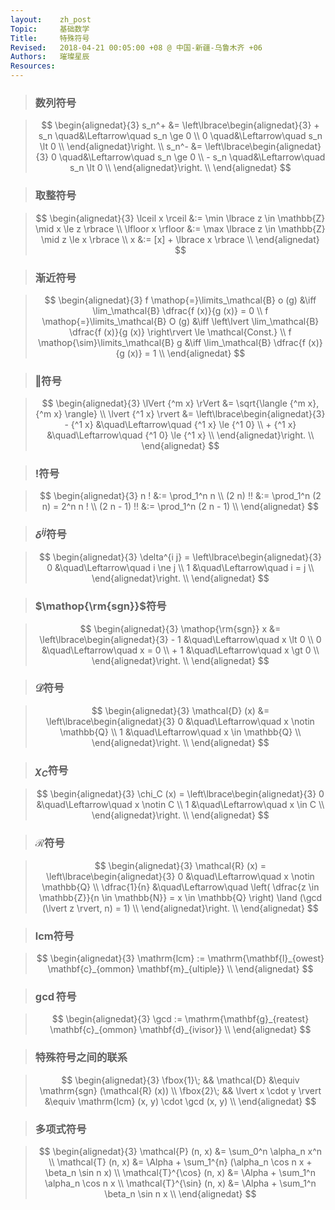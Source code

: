 ```yaml
---
layout:    zh_post
Topic:     基础数学
Title:     特殊符号
Revised:   2018-04-21 00:05:00 +08 @ 中国-新疆-乌鲁木齐 +06
Authors:   璀璨星辰
Resources:
---
```


> ### 数列符号

> $$
> \begin{alignedat}{3}
> s_n^+ &= \left\lbrace\begin{alignedat}{3}
>          + s_n \quad&\Leftarrow\quad s_n \ge 0 \\
>              0 \quad&\Leftarrow\quad s_n \lt 0 \\
>          \end{alignedat}\right. \\
> s_n^- &= \left\lbrace\begin{alignedat}{3}
>              0 \quad&\Leftarrow\quad s_n \ge 0 \\
>          - s_n \quad&\Leftarrow\quad s_n \lt 0 \\
>          \end{alignedat}\right. \\
> \end{alignedat}
> $$
>

> ### 取整符号

> $$
> \begin{alignedat}{3}
>   \lceil x \rceil &:= \min \lbrace z \in \mathbb{Z} \mid x \le z \rbrace \\
> \lfloor x \rfloor &:= \max \lbrace z \in \mathbb{Z} \mid z \le x \rbrace \\
>                 x &:= [x] + \lbrace x \rbrace \\ 
> \end{alignedat}
> $$
>

> ### 渐近符号

> $$
> \begin{alignedat}{3}
> f \mathop{=}\limits_\mathcal{B} o (g) &\iff \lim_\mathcal{B} \dfrac{f (x)}{g (x)} = 0 \\
> f \mathop{=}\limits_\mathcal{B} O (g) &\iff \left\lvert \lim_\mathcal{B} \dfrac{f (x)}{g (x)} \right\rvert \le \mathcal{Const.} \\
> f \mathop{\sim}\limits_\mathcal{B} g &\iff \lim_\mathcal{B} \dfrac{f (x)}{g (x)} = 1 \\ 
> \end{alignedat}
> $$
>

> ### $\Vert$符号

> $$
> \begin{alignedat}{3}
> \lVert {^m x} \rVert &= \sqrt{\langle {^m x}, {^m x} \rangle} \\
> \lvert {^1 x} \rvert &= \left\lbrace\begin{alignedat}{3}
>                         - {^1 x} &\quad\Leftarrow\quad {^1 x} \le {^1 0} \\
>                         + {^1 x} &\quad\Leftarrow\quad {^1 0} \le {^1 x} \\                  
>                         \end{alignedat}\right. \\
> \end{alignedat}
> $$
>

> ### $!$符号

> $$
> \begin{alignedat}{3}
>          n ! &:= \prod_1^n n \\
>     (2 n) !! &:= \prod_1^n (2 n) = 2^n n ! \\
> (2 n - 1) !! &:= \prod_1^n (2 n - 1) \\
> \end{alignedat}
> $$
>

> ### $\delta^{i j}$符号

> $$
> \begin{alignedat}{3}
> \delta^{i j} = \left\lbrace\begin{alignedat}{3}
>                0 &\quad\Leftarrow\quad i \ne j \\
>                1 &\quad\Leftarrow\quad i = j \\
>                \end{alignedat}\right. \\
> \end{alignedat}
> $$
>

> ### $\mathop{\rm{sgn}}$符号

> $$
> \begin{alignedat}{3}
> \mathop{\rm{sgn}} x &= \left\lbrace\begin{alignedat}{3}
>                        - 1 &\quad\Leftarrow\quad x \lt 0 \\
>                        0   &\quad\Leftarrow\quad x = 0 \\
>                        + 1 &\quad\Leftarrow\quad x \gt 0 \\
>                        \end{alignedat}\right. \\
> \end{alignedat}
> $$
>

> ### $\mathcal{D}$符号

> $$
> \begin{alignedat}{3}
> \mathcal{D} (x) &= \left\lbrace\begin{alignedat}{3}
>                    0 &\quad\Leftarrow\quad x \notin \mathbb{Q} \\
>                    1 &\quad\Leftarrow\quad x \in \mathbb{Q} \\
>                    \end{alignedat}\right. \\
> \end{alignedat}
> $$
>

> ### $\chi_C$符号

> $$
> \begin{alignedat}{3}
> \chi_C (x) = \left\lbrace\begin{alignedat}{3}
>                 0 &\quad\Leftarrow\quad x \notin C \\
>                 1 &\quad\Leftarrow\quad x \in C \\
>                 \end{alignedat}\right. \\
> \end{alignedat}
> $$
>

> ### $\mathcal{R}$符号

> $$
> \begin{alignedat}{3}
> \mathcal{R} (x) = \left\lbrace\begin{alignedat}{3}
>                              0 &\quad\Leftarrow\quad x \notin \mathbb{Q} \\
>                   \dfrac{1}{n} &\quad\Leftarrow\quad \left( \dfrac{z \in \mathbb{Z}}{n \in \mathbb{N}} = x \in \mathbb{Q} \right) \land (\gcd (\lvert z \rvert, n) = 1) \\
>                   \end{alignedat}\right. \\
> \end{alignedat}
> $$
>

> ### $\mathrm{lcm}$符号

> $$
> \begin{alignedat}{3}
> \mathrm{lcm} := \mathrm{\mathbf{l}_{owest} \mathbf{c}_{ommon} \mathbf{m}_{ultiple}} \\
> \end{alignedat}
> $$
>

> ### $\gcd$符号

> $$
> \begin{alignedat}{3}
> \gcd := \mathrm{\mathbf{g}_{reatest} \mathbf{c}_{ommon} \mathbf{d}_{ivisor}} \\
> \end{alignedat}
> $$
>

> ### 特殊符号之间的联系

> $$
> \begin{alignedat}{3}
> \fbox{1}\; &&             \mathcal{D} &\equiv \mathrm{sgn} (\mathcal{R} (x)) \\
> \fbox{2}\; && \lvert x \cdot y \rvert &\equiv \mathrm{lcm} (x, y) \cdot  \gcd (x, y) \\
> \end{alignedat}
> $$
>

> ### 多项式符号

> $$
> \begin{alignedat}{3}
>        \mathcal{P} (n, x) &= \sum_0^n \alpha_n x^n \\
>        \mathcal{T} (n, x) &= \Alpha + \sum_1^{n} (\alpha_n \cos n x + \beta_n \sin n x) \\
> \mathcal{T}^{\cos} (n, x) &= \Alpha + \sum_1^n \alpha_n \cos n x \\
> \mathcal{T}^{\sin} (n, x) &= \Alpha + \sum_1^n \beta_n \sin n x \\
> \end{alignedat}
> $$
>